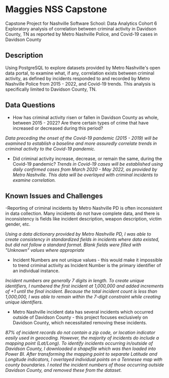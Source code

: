 # Maggies NSS Capstone

Capstone Project for Nashville Software School: Data Analytics Cohort 6
Exploratory analysis of correlation between criminal activity in Davidson County, TN as reported by Metro Nashville Police, and Covid-19 cases in Davidson County


## Description

Using PostgreSQL to explore datasets provided by Metro Nashville's open data portal, to examine what, if any, correlation exists between criminal activity, as defined by incidents responded to and recorded by Metro Nashville Police from 2015 - 2022, and Covid-19 trends. This analysis is specifically limited to Davidson County, TN. 
## Data Questions
- How has criminal activity risen or fallen in Davidson County as  whole, between 2015 - 2022? Are there certain types of crime that have increased or decreased during this period? 

*Data preceding the onset of the Covid-19 pandemic (2015 - 2019) will be examined to establish a baseline and more assuredly correlate trends in criminal activity to the Covid-19 pandemic.*

- Did criminal activity increase, decrease, or remain the same, during the Covid-19 pandemic? 
*Trends in Covid-19 cases will be established using daily confirmed cases from March 2020 - May 2022, as provided by Metro Nashville. This data will be overlayed with criminal incidents to examine correlation.*

## Known Issues and Challenges
-Reporting of criminal incidents by Metro Nashville PD is often inconsistent in data collection. Many incidents do not have complete data, and there is inconsistency is fields like incident description, weapon description, victim gender, etc. 

*Using a data dictionary provided by Metro Nashville PD, I was able to create consistency in standardized fields in incidents where data existed, but did not follow a standard format. Blank fields were filled with "Unknown" values where appropriate*

- Incident Numbers are not unique values - this would make it impossible to trend criminal activity as Incident Number is the primary identifier of an individual instance. 

*Incident numbers are generally 7 digits in length. To create unique identifiers, I numbered the first incident at 1,000,000 and added increments of +1 until the final incident. Because the total incident count is less than 1,000,000, I was able to remain within the 7-digit constraint while creating unique identifiers.*

- Metro Nashville incident data has several incidents which occurred outside of Davidson County - this project focuses exclusively on Davidson County, which necessitated removing these incidents. 

*87% of incident records do not contain a zip code, or location indicator easily used in geocoding. However, the majority of incidents do include a mapping point (Lat/Long). To identify incidents occurring in/outside of Davidson County, I downloaded a shapefile which was then loaded into Power BI. After transforming the mapping point to separate Latitude and Longitude indicators, I overlayed individual points on a Tennesee map with county boundaries. I noted the incident numbers of those occurring outside Davidson County, and removed these from the dataset.*
 
